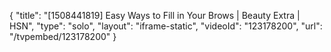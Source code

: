 {
    "title": "[1508441819] Easy Ways to Fill in Your Brows | Beauty Extra | HSN",
    "type": "solo",
    "layout": "iframe-static",
    "videoId": "123178200",
    "url": "\/tvpembed\/123178200"
}